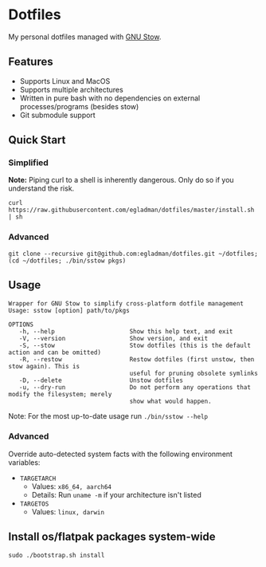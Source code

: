# Dotfiles

My personal dotfiles managed with [GNU Stow](https://www.gnu.org/software/stow/).

## Features

- Supports Linux and MacOS
- Supports multiple architectures
- Written in pure bash with no dependencies on external processes/programs (besides stow)
- Git submodule support

## Quick Start

### Simplified

**Note:** Piping curl to a shell is inherently dangerous. Only do so if you understand the risk.

```
curl https://raw.githubusercontent.com/egladman/dotfiles/master/install.sh | sh
```

### Advanced

```
git clone --recursive git@github.com:egladman/dotfiles.git ~/dotfiles; (cd ~/dotfiles; ./bin/sstow pkgs)
```

## Usage

```
Wrapper for GNU Stow to simplify cross-platform dotfile management
Usage: sstow [option] path/to/pkgs

OPTIONS
   -h, --help                     Show this help text, and exit
   -V, --version                  Show version, and exit
   -S, --stow                     Stow dotfiles (this is the default action and can be omitted)
   -R, --restow                   Restow dotfiles (first unstow, then stow again). This is
                                  useful for pruning obsolete symlinks
   -D, --delete                   Unstow dotfiles
   -u, --dry-run                  Do not perform any operations that modify the filesystem; merely
                                  show what would happen.
```

Note: For the most up-to-date usage run `./bin/sstow --help`

### Advanced

Override auto-detected system facts with the following environment variables:

- `TARGETARCH`
  - Values: `x86_64, aarch64`
  - Details: Run `uname -m` if your architecture isn't listed
- `TARGETOS`
  - Values: `linux, darwin`


## Install os/flatpak packages system-wide

```
sudo ./bootstrap.sh install
```
